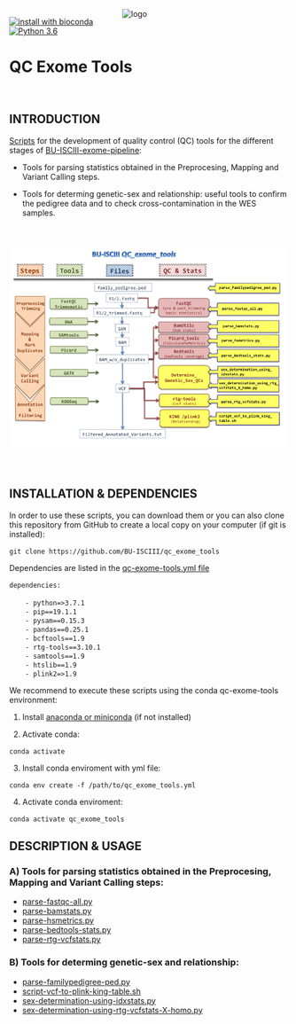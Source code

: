 <img src="docs/images/BU_ISCIII_logo.png" alt="logo" width="300" align="right"/>

[![install with bioconda](https://img.shields.io/badge/install%20with-bioconda-brightgreen.svg)](http://bioconda.github.io/)
[![Python 3.6](https://img.shields.io/badge/python-3.6-blue.svg)](https://www.python.org/downloads/release/python-360/)

# **QC Exome Tools**

<br>


## INTRODUCTION


[Scripts](https://github.com/BU-ISCIII/qc_exome_tools/tree/develop/scripts) for the development of  quality control (QC) tools for the different stages of [BU-ISCIII-exome-pipeline](https://github.com/BU-ISCIII/exome_pipeline/blob/develop/doc/output.md):

* Tools for parsing statistics obtained in the Preprocesing, Mapping and Variant Calling steps.

* Tools for determing genetic-sex and relationship: useful tools to confirm the pedigree data and to check cross-contamination in the WES samples.


<br>

![image](https://github.com/BU-ISCIII/qc_exome_tools/blob/develop/img/imgqctools.png)

<br>

## INSTALLATION & DEPENDENCIES

In order to use these scripts, you can download them or you can also clone this repository from GitHub to create a local copy on your computer (if git is installed):

```
git clone https://github.com/BU-ISCIII/qc_exome_tools

```

Dependencies are listed in the [qc-exome-tools.yml file](https://github.com/BU-ISCIII/qc_exome_tools/blob/develop/qc_exome_tools.yml)

```
dependencies:

    - python=>3.7.1
    - pip==19.1.1
    - pysam==0.15.3
    - pandas==0.25.1
    - bcftools==1.9
    - rtg-tools==3.10.1
    - samtools==1.9
    - htslib==1.9
    - plink2=>1.9
```

We recommend to execute these scripts using the conda qc-exome-tools environment: 

1. Install [anaconda or miniconda](https://docs.conda.io/projects/conda/en/latest/user-guide/install/index.html#installation) (if not installed)

2. Activate conda:   
```
conda activate
```
3. Install conda enviroment with yml file:
```
conda env create -f /path/to/qc_exome_tools.yml
```

4. Activate conda enviroment:
```
conda activate qc_exome_tools
```

	

## DESCRIPTION & USAGE


### A) Tools for parsing statistics obtained in the Preprocesing, Mapping and Variant Calling steps:

* [parse-fastqc-all.py](doc/parse_fastqc_all.md)
* [parse-bamstats.py](doc/parse_bamstats.md)
* [parse-hsmetrics.py](doc/parse_hsmetrics.md)
* [parse-bedtools-stats.py](doc/parse_bedtools_stats.md)
* [parse-rtg-vcfstats.py](doc/parse_rtg_vcfstats.md)

### B) Tools for determing genetic-sex and relationship:

* [parse-familypedigree-ped.py](doc/parse_familypedigree_ped.md)
* [script-vcf-to-plink-king-table.sh](doc/script_vcf_to_plink_king_table.md)
* [sex-determination-using-idxstats.py](doc/sex_determination_using_idxstats.md)
* [sex-determination-using-rtg-vcfstats-X-homo.py](doc/sex_determination_using_rtg_vcfstats_X_homo.md)

